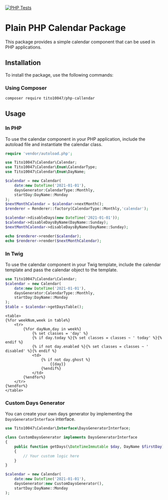 [![PHP Tests](https://github.com/tito10047/monyk-calendar/actions/workflows/symfony.yml/badge.svg)](https://github.com/tito10047/monyk-calendar/actions/workflows/symfony.yml)

# Plain PHP Calendar Package

This package provides a simple calendar component that can be used in PHP applications.

## Installation

To install the package, use the following commands:

### Using Composer
```sh
composer require tito10047/php-callendar
```

## Usage

### In PHP
To use the calendar component in your PHP application, include the autoload file and instantiate the calendar class.

```php
require 'vendor/autoload.php';

use Tito10047\Calendar\Calendar;
use Tito10047\Calendar\Enum\CalendarType;
use Tito10047\Calendar\Enum\DayName;

$calendar = new Calendar(
    date:new DateTime('2021-01-01'),
    daysGenerator:CalendarType::Monthly,
    startDay:DayName::Monday
);
$nextMonthCalendar = $calendar->nextMonth();
$renderer = Renderer::factory(CalendarType::Monthly,'calendar');

$calendar->disableDays(new DateTime('2021-01-01'));
$calendar->disableDaysByName(DayName::Sunday);
$nextMonthCalendar->disableDaysByName(DayName::Sunday);

echo $renderer->render($calendar);
echo $renderer->render($nextMonthCalendar);
```

### In Twig
To use the calendar component in your Twig template, include the calendar template and pass the calendar object to the template.

```php
use Tito10047\Calendar\Calendar;
$calendar = new Calendar(
    date:new DateTime('2021-01-01'),
    daysGenerator:CalendarType::Monthly,
    startDay:DayName::Monday
);
$table = $calendar->getDaysTable();
```

```twig
<table>
{%for weekNum,week in table%}
    <tr>
        {%for dayNum,day in week%}
            {% set classes = 'day' %}
            {% if day.today %}{% set classes = classes ~ ' today' %}{% endif %}
            {% if not day.enabled %}{% set classes = classes ~ ' disabled' %}{% endif %}
            <td>
                {% if not day.ghost %}
                    {{day}}
                {%endif%}                    
            </td>
        {%endfor%}
    </tr>
{%endfor%}
</table>
```

### Custom Days Generator
You can create your own days generator by implementing the `DaysGeneratorInterface` interface.

```php
use Tito10047\Calendar\Interface\DaysGeneratorInterface;

class CustomDaysGenerator implements DaysGeneratorInterface
{
    public function getDays(\DateTimeImmutable $day, DayName $firstDay):array
    {
        // Your custom logic here
    }
}

$calendar = new Calendar(
    date:new DateTime('2021-01-01'),
    daysGenerator:new CustomDaysGenerator(),
    startDay:DayName::Monday
);
```